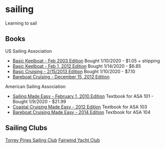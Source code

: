# sailing
Learning to sail

## Books

US Sailing Association

* [Basic Keelboat - Feb 2003 Edition](https://www.amazon.com/gp/product/1882502213/ref=ppx_yo_dt_b_asin_title_o00_s00?ie=UTF8&psc=1)
 Bought 1/10/2020 - $1.05 + shipping
* [Basic Keelboat - Feb 1, 2012 Edition](https://www.amazon.com/Basic-Keelboat-Certification-U-S-Sailing/dp/0979647703/ref=pd_sbs_14_7?_encoding=UTF8&pd_rd_i=0979647703&pd_rd_r=4771b068-4af9-4318-a918-e1a2d725c05e&pd_rd_w=itOfU&pd_rd_wg=GrW7O&pf_rd_p=bdd201df-734f-454e-883c-73b0d8ccd4c3&pf_rd_r=SJWKTJCR5YSG3PHBEYY9&psc=1&refRID=SJWKTJCR5YSG3PHBEYY9)
 Bought 1/14/2020 - $6.85
* [Basic Cruising - 2/15/2013 Edition](https://www.amazon.com/Basic-Cruising-National-Instruction-Certification/dp/193891502X/ref=pd_sbs_14_4/146-3635083-2276919?_encoding=UTF8&pd_rd_i=193891502X&pd_rd_r=934b08a9-b29e-4738-813a-22f13519dc82&pd_rd_w=thXLq&pd_rd_wg=z5PIX&pf_rd_p=bdd201df-734f-454e-883c-73b0d8ccd4c3&pf_rd_r=4FDERZNWH403KS5V953Q&psc=1&refRID=4FDERZNWH403KS5V953Q)
 Bought 1/10/2020 - $7.10
* [Bareboat Cruising - December 15, 2012 Edition](https://www.amazon.com/Basic-Cruising-National-Instruction-Certification/dp/193891502X/ref=pd_sbs_14_4/146-3635083-2276919?_encoding=UTF8&pd_rd_i=193891502X&pd_rd_r=934b08a9-b29e-4738-813a-22f13519dc82&pd_rd_w=thXLq&pd_rd_wg=z5PIX&pf_rd_p=bdd201df-734f-454e-883c-73b0d8ccd4c3&pf_rd_r=4FDERZNWH403KS5V953Q&psc=1&refRID=4FDERZNWH403KS5V953Q)

American Sailing Association

* [Sailing Made Easy - February 1, 2010 Edition](https://www.amazon.com/Sailing-Made-Easy-American-Association/dp/098210250X/ref=pd_sbs_14_4/146-3635083-2276919?_encoding=UTF8&pd_rd_i=098210250X&pd_rd_r=affb7b41-508d-4268-9f3b-e1dc196c65d9&pd_rd_w=dcYe4&pd_rd_wg=mTu6d&pf_rd_p=bdd201df-734f-454e-883c-73b0d8ccd4c3&pf_rd_r=P3MNJJNXCZRP6M2A5CFS&psc=1&refRID=P3MNJJNXCZRP6M2A5CFS)
 Textbook for ASA 101 - Bought 1/9/2020 - $21.99 
* [Coastal Cruising Made Easy - 2012 Edition](https://www.amazon.com/Coastal-Cruising-American-Sailing-Association/dp/0982102518/ref=pd_bxgy_14_img_2/146-3635083-2276919?_encoding=UTF8&pd_rd_i=0982102518&pd_rd_r=c21375d8-f242-4310-95c0-1d35eb55d350&pd_rd_w=5bby9&pd_rd_wg=8FxKq&pf_rd_p=09627863-9889-4290-b90a-5e9f86682449&pf_rd_r=SWEH8RWB453HX7K9Q3SK&psc=1&refRID=SWEH8RWB453HX7K9Q3SK)
 Textbook for ASA 103 
* [Bareboat Cruising Made Easy - 2014 Edition](https://www.amazon.com/Bareboat-Cruising-American-Association-Paperback/dp/B011MCE90Q/ref=pd_bxgy_14_img_3/146-3635083-2276919?_encoding=UTF8&pd_rd_i=B011MCE90Q&pd_rd_r=39155279-f39c-4691-a050-4baab62d3f27&pd_rd_w=OAPvm&pd_rd_wg=7TzsF&pf_rd_p=09627863-9889-4290-b90a-5e9f86682449&pf_rd_r=KGMYABWTG7R2D375J782&psc=1&refRID=KGMYABWTG7R2D375J782)
 Textbook for ASA 104 
 
## Sailing Clubs

[Torrey Pines Sailing Club](http://sailtpsc.com)
[Fairwind Yacht Club](https://www.fairwind.org/)

 
 
